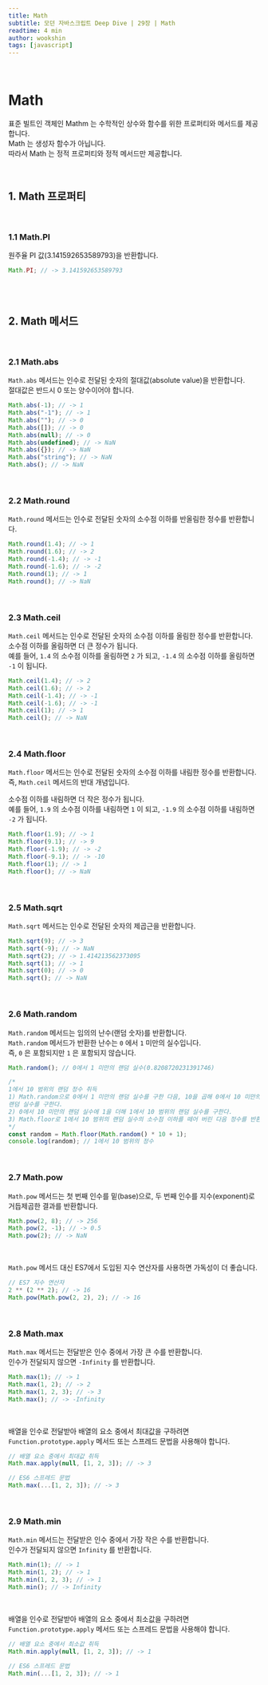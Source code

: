 ```yaml
---
title: Math
subtitle: 모던 자바스크립트 Deep Dive | 29장 | Math
readtime: 4 min
author: wookshin
tags: [javascript]
---
```


<br/>

# Math

표준 빌트인 객체인 Mathm 는 수학적인 상수와 함수를 위한 프로퍼티와 메서드를 제공합니다.  
Math 는 생성자 함수가 아닙니다.  
따라서 Math 는 정적 프로퍼티와 정적 메서드만 제공합니다.

<br/>

## 1. Math 프로퍼티

<br/>

### 1.1 Math.PI

원주율 PI 값(3.141592653589793)을 반환합니다.

```javascript
Math.PI; // -> 3.141592653589793
```

<br/><br/>

## 2. Math 메서드

<br/>

### 2.1 Math.abs

`Math.abs` 메서드는 인수로 전달된 숫자의 절대값(absolute value)을 반환합니다.  
절대값은 반드시 0 또는 양수이어야 합니다.

```javascript
Math.abs(-1); // -> 1
Math.abs("-1"); // -> 1
Math.abs(""); // -> 0
Math.abs([]); // -> 0
Math.abs(null); // -> 0
Math.abs(undefined); // -> NaN
Math.abs({}); // -> NaN
Math.abs("string"); // -> NaN
Math.abs(); // -> NaN
```

<br/>

### 2.2 Math.round

`Math.round` 메서드는 인수로 전달된 숫자의 소수점 이하를 반올림한 정수를 반환합니다.

```javascript
Math.round(1.4); // -> 1
Math.round(1.6); // -> 2
Math.round(-1.4); // -> -1
Math.round(-1.6); // -> -2
Math.round(1); // -> 1
Math.round(); // -> NaN
```

<br/>

### 2.3 Math.ceil

`Math.ceil` 메서드는 인수로 전달된 숫자의 소수점 이하를 올림한 정수를 반환합니다.  
소수점 이하를 올림하면 더 큰 정수가 됩니다.  
예를 들어, `1.4` 의 소수점 이하를 올림하면 `2` 가 되고, `-1.4` 의 소수점 이하를 올림하면 `-1` 이 됩니다.

```javascript
Math.ceil(1.4); // -> 2
Math.ceil(1.6); // -> 2
Math.ceil(-1.4); // -> -1
Math.ceil(-1.6); // -> -1
Math.ceil(1); // -> 1
Math.ceil(); // -> NaN
```

<br/>

### 2.4 Math.floor

`Math.floor` 메서드는 인수로 전달된 숫자의 소수점 이하를 내림한 정수를 반환합니다.  
즉, `Math.ceil` 메서드의 반대 개념입니다.

소수점 이하를 내림하면 더 작은 정수가 됩니다.  
예를 들어, `1.9` 의 소수점 이하를 내림하면 `1` 이 되고, `-1.9` 의 소수점 이하를 내림하면 `-2` 가 됩니다.

```javascript
Math.floor(1.9); // -> 1
Math.floor(9.1); // -> 9
Math.floor(-1.9); // -> -2
Math.floor(-9.1); // -> -10
Math.floor(1); // -> 1
Math.floor(); // -> NaN
```

<br/>

### 2.5 Math.sqrt

`Math.sqrt` 메서드는 인수로 전달된 숫자의 제곱근을 반환합니다.

```javascript
Math.sqrt(9); // -> 3
Math.sqrt(-9); // -> NaN
Math.sqrt(2); // -> 1.414213562373095
Math.sqrt(1); // -> 1
Math.sqrt(0); // -> 0
Math.sqrt(); // -> NaN
```

<br/>

### 2.6 Math.random

`Math.random` 메서드는 임의의 난수(랜덤 숫자)를 반환합니다.  
`Math.random` 메서드가 반환한 난수는 `0` 에서 `1` 미만의 실수입니다.  
즉, `0` 은 포함되지만 `1` 은 포함되지 않습니다.

```javascript
Math.random(); // 0에서 1 미만의 랜덤 실수(0.8208720231391746)

/*
1에서 10 범위의 랜덤 정수 취득
1) Math.random으로 0에서 1 미만의 랜덤 실수를 구한 다음, 10을 곱해 0에서 10 미만의
랜덤 실수를 구한다.
2) 0에서 10 미만의 랜덤 실수에 1을 더해 1에서 10 범위의 랜덤 실수를 구한다.
3) Math.floor로 1에서 10 범위의 랜덤 실수의 소수점 이하를 떼어 버린 다음 정수를 반환한다.
*/
const random = Math.floor(Math.random() * 10 + 1);
console.log(random); // 1에서 10 범위의 정수
```

<br/>

### 2.7 Math.pow

`Math.pow` 메서드는 첫 번째 인수를 밑(base)으로, 두 번째 인수를 지수(exponent)로 거듭제곱한 결과를 반환합니다.

```javascript
Math.pow(2, 8); // -> 256
Math.pow(2, -1); // -> 0.5
Math.pow(2); // -> NaN
```

<br/>

`Math.pow` 메서드 대신 ES7에서 도입된 지수 연산자를 사용하면 가독성이 더 좋습니다.

```javascript
// ES7 지수 연산자
2 ** (2 ** 2); // -> 16
Math.pow(Math.pow(2, 2), 2); // -> 16
```

<br/>

### 2.8 Math.max

`Math.max` 메서드는 전달받은 인수 중에서 가장 큰 수를 반환합니다.  
인수가 전달되지 않으면 `-Infinity` 를 반환합니다.

```javascript
Math.max(1); // -> 1
Math.max(1, 2); // -> 2
Math.max(1, 2, 3); // -> 3
Math.max(); // -> -Infinity
```

<br/>

배열을 인수로 전달받아 배열의 요소 중에서 최대값을 구하려면 `Function.prototype.apply` 메서드 또는 스프레드 문법을 사용해야 합니다.

```javascript
// 배열 요소 중에서 최대값 취득
Math.max.apply(null, [1, 2, 3]); // -> 3

// ES6 스프레드 문법
Math.max(...[1, 2, 3]); // -> 3
```

<br/>

### 2.9 Math.min

`Math.min` 메서드는 전달받은 인수 중에서 가장 작은 수를 반환합니다.  
인수가 전달되지 않으면 `Infinity` 를 반환합니다.

```javascript
Math.min(1); // -> 1
Math.min(1, 2); // -> 1
Math.min(1, 2, 3); // -> 1
Math.min(); // -> Infinity
```

<br/>

배열을 인수로 전달받아 배열의 요소 중에서 최소값을 구하려면 `Function.prototype.apply` 메서드 또는 스프레드 문법을 사용해야 합니다.

```javascript
// 배열 요소 중에서 최소값 취득
Math.min.apply(null, [1, 2, 3]); // -> 1

// ES6 스프레드 문법
Math.min(...[1, 2, 3]); // -> 1
```

<br/><br/><br/><br/><br/>
